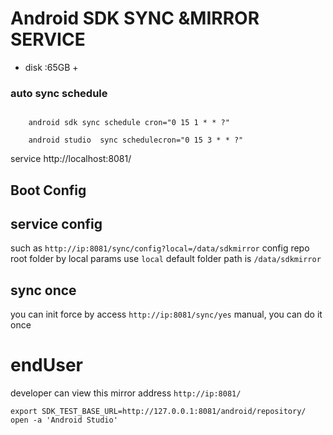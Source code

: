 # Android SDK SYNC &MIRROR SERVICE
-  disk :65GB +

### auto sync schedule
```$xslt

    android sdk sync schedule cron="0 15 1 * * ?"

    android studio  sync schedulecron="0 15 3 * * ?" 
```
service http://localhost:8081/

## Boot Config

## service config

such as
`http://ip:8081/sync/config?local=/data/sdkmirror`
config repo root folder by local params use `local` default folder path is `/data/sdkmirror`
## sync once 
you can init force by access `http://ip:8081/sync/yes` manual, you can do it once





# endUser

developer can view this mirror address `http://ip:8081/`

```shell
export SDK_TEST_BASE_URL=http://127.0.0.1:8081/android/repository/
open -a 'Android Studio'
```


